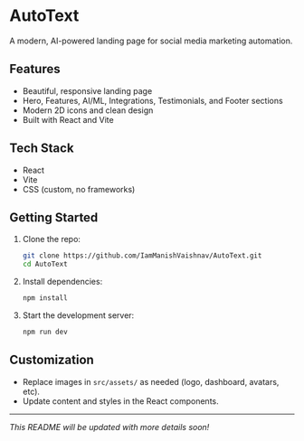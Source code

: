 # AutoText

A modern, AI-powered landing page for social media marketing automation.

## Features
- Beautiful, responsive landing page
- Hero, Features, AI/ML, Integrations, Testimonials, and Footer sections
- Modern 2D icons and clean design
- Built with React and Vite

## Tech Stack
- React
- Vite
- CSS (custom, no frameworks)

## Getting Started
1. Clone the repo:
   ```bash
   git clone https://github.com/IamManishVaishnav/AutoText.git
   cd AutoText
   ```
2. Install dependencies:
   ```bash
   npm install
   ```
3. Start the development server:
   ```bash
   npm run dev
   ```

## Customization
- Replace images in `src/assets/` as needed (logo, dashboard, avatars, etc).
- Update content and styles in the React components.

---

*This README will be updated with more details soon!*
